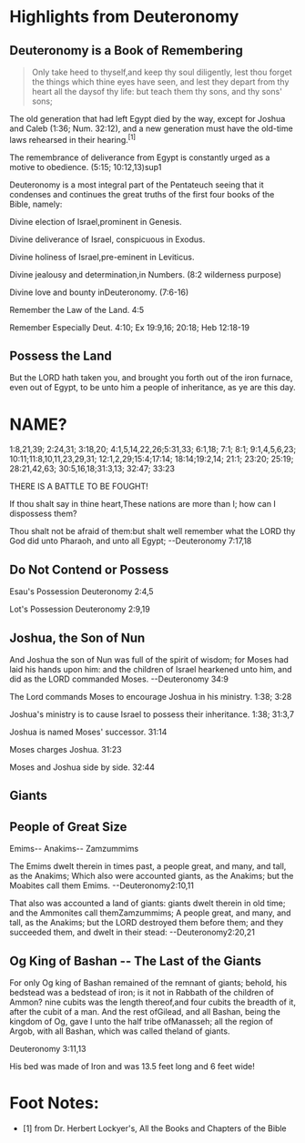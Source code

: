 # Highlights from Deuteronomy

## Deuteronomy is a Book of Remembering

> Only take heed to thyself,and keep thy soul diligently, lest thou forget the things which thine eyes have seen, and lest they depart from thy heart all the daysof thy life: but teach them thy sons, and thy sons' sons;

The old generation that had left Egypt died by the way, except for Joshua and Caleb (1:36; Num. 32:12), and a new generation must have the old-time laws rehearsed in their hearing.<sup>[1]</span>

The remembrance of deliverance from Egypt is constantly urged as a motive to obedience. (5:15; 10:12,13)sup1

Deuteronomy is a most integral part of the Pentateuch seeing that it condenses and continues the great truths of the first four books of the Bible, namely:

Divine election of Israel,prominent in Genesis.

Divine deliverance of Israel, conspicuous in Exodus.

Divine holiness of Israel,pre-eminent in Leviticus.

Divine jealousy and determination,in Numbers. (8:2 wilderness purpose)

Divine love and bounty inDeuteronomy. (7:6-16)

Remember the Law of the Land. 4:5

Remember Especially Deut. 4:10; Ex 19:9,16; 20:18; Heb 12:18-19

## Possess the Land

But the LORD hath taken you, and brought you forth out of the iron furnace, even out of Egypt, to be unto him a people of inheritance, as ye are this day.

# NAME?

1:8,21,39; 2:24,31; 3:18,20; 4:1,5,14,22,26;5:31,33; 6:1,18; 7:1; 8:1; 9:1,4,5,6,23; 10:11;11:8,10,11,23,29,31; 12:1,2,29;15:4;17:14; 18:14;19:2,14; 21:1; 23:20; 25:19; 28:21,42,63; 30:5,16,18;31:3,13; 32:47; 33:23

THERE IS A BATTLE TO BE FOUGHT!

If thou shalt say in thine heart,These nations are more than I; how can I dispossess them?

Thou shalt not be afraid of them:but shalt well remember what the LORD thy God did unto Pharaoh, and unto all Egypt; --Deuteronomy 7:17,18

## Do Not Contend or Possess

Esau's Possession Deuteronomy 2:4,5

Lot's Possession Deuteronomy 2:9,19

## Joshua, the Son of Nun

And Joshua the son of Nun was full of the spirit of wisdom; for Moses had laid his hands upon him: and the children of Israel hearkened unto him, and did as the LORD commanded Moses. --Deuteronomy 34:9

The Lord commands Moses to encourage Joshua in his ministry. 1:38; 3:28

Joshua's ministry is to cause Israel to possess their inheritance. 1:38; 31:3,7

Joshua is named Moses' successor. 31:14

Moses charges Joshua. 31:23

Moses and Joshua side by side. 32:44

## Giants

## People of Great Size

Emims-- Anakims-- Zamzummims

The Emims dwelt therein in times past, a people great, and many, and tall, as the Anakims; Which also were accounted giants, as the Anakims; but the Moabites call them Emims. --Deuteronomy2:10,11

That also was accounted a land of giants: giants dwelt therein in old time; and the Ammonites call themZamzummims; A people great, and many, and tall, as the Anakims; but the LORD destroyed them before them; and they succeeded them, and dwelt in their stead: --Deuteronomy2:20,21

## Og King of Bashan -- The Last of the Giants

For only Og king of Bashan remained of the remnant of giants; behold, his bedstead was a bedstead of iron; is it not in Rabbath of the children of Ammon? nine cubits was the length thereof,and four cubits the breadth of it, after the cubit of a man. And the rest ofGilead, and all Bashan, being the kingdom of Og, gave I unto the half tribe ofManasseh; all the region of Argob, with all Bashan, which was called theland of giants.

Deuteronomy 3:11,13

His bed was made of Iron and was 13.5 feet long and 6 feet wide!

# Foot Notes:

- [1] from Dr. Herbert Lockyer's, All the Books and Chapters of the Bible
